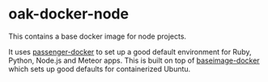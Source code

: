 # oak-docker-node

This contains a base docker image for node projects.

It uses [passenger-docker](https://github.com/phusion/passenger-docker) to set up a good default environment for Ruby, Python, Node.js and Meteor apps. This is built on top of [baseimage-docker](http://phusion.github.io/baseimage-docker/) which sets up good defaults for containerized Ubuntu.


